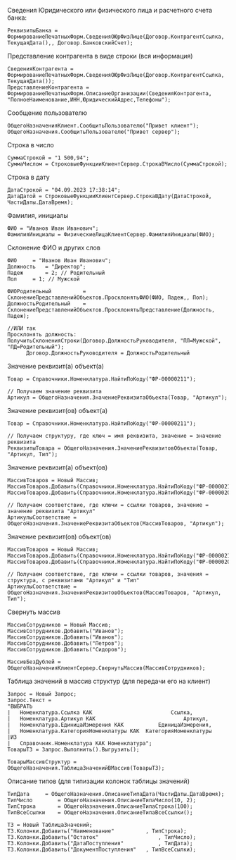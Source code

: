 
Сведения Юридического или физического лица и расчетного счета банка:
```
РеквизитыБанка = ФормированиеПечатныхФорм.СведенияОЮрФизЛице(Договор.КонтрагентСсылка, ТекущаяДата(),, Договор.БанковскийСчет);
```

Представление контрагента в виде строки (вся информация)

```bsl
СведенияКонтрагента = ФормированиеПечатныхФорм.СведенияОЮрФизЛице(Договор.КонтрагентСсылка, ТекущаяДата());
ПредставлениеКонтрагента = ФормированиеПечатныхФорм.ОписаниеОрганизации(СведенияКонтрагента,
"ПолноеНаименование,ИНН,ЮридическийАдрес,Телефоны");
```

Сообщение пользователю
```bsl
ОбщегоНазначенияКлиент.СообщитьПользователю("Привет клиент");
ОбщегоНазначения.СообщитьПользователю("Привет сервер");
```

Строка в число
```bsl
СуммаСтрокой = "1 500,94";
СуммаЧислом = СтроковыеФункцииКлиентСервер.СтрокаВЧисло(СуммаСтрокой);
```

Строка в дату
```bsl
ДатаСтрокой = "04.09.2023 17:38:14";
ДатаДатой = СтроковыеФункцииКлиентСервер.СтрокаВДату(ДатаСтрокой, ЧастиДаты.ДатаВремя);
```

Фамилия, инициалы
```bsl
ФИО = "Иванов Иван Иванович";
ФамилияИнициалы = ФизическиеЛицаКлиентСервер.ФамилияИнициалы(ФИО);
```

Склонение ФИО и других слов
```bsl
ФИО		= "Иванов Иван Иванович";
Должность	= "Директор";
Падеж		= 2; // Родительный
Пол		= 1; // Мужской

ФИОРодительный			= СклонениеПредставленийОбъектов.ПросклонятьФИО(ФИО, Падеж,, Пол);
ДолжностьРодительный	= СклонениеПредставленийОбъектов.ПросклонятьПредставление(Должность, Падеж);

//ИЛИ так
Просклонять должность: ПолучитьСклоненияСтроки(Договор.ДолжностьРуководителя, "ПЛ=Мужской", "ПД=Родительный");
      Договор.ДолжностьРуководителя = ДолжностьРодительный
```

Значение реквизит(а) объект(а)
```bsl
Товар = Справочники.Номенклатура.НайтиПоКоду("ФР-00000211");

// Получаем значение реквизита
Артикул = ОбщегоНазначения.ЗначениеРеквизитаОбъекта(Товар, "Артикул");
```

Значение реквизит(ов) объект(а)
```bsl
Товар = Справочники.Номенклатура.НайтиПоКоду("ФР-00000211");

// Получаем структуру, где ключ = имя реквизита, значение = значение реквизита
РеквизитыТовара = ОбщегоНазначения.ЗначениеРеквизитовОбъекта(Товар, "Артикул, Тип");
```

Значение реквизит(а) объект(ов)
```bsl
МассивТоваров = Новый Массив;
МассивТоваров.Добавить(Справочники.Номенклатура.НайтиПоКоду("ФР-00000211");
МассивТоваров.Добавить(Справочники.Номенклатура.НайтиПоКоду("ФР-00000206");

// Получаем соответствие, где ключи = ссылки товаров, значение = значение реквизита "Артикул"
АртикулыСоответствие = ОбщегоНазначения.ЗначениеРеквизитаОбъектов(МассивТоваров, "Артикул");
```

Значение реквизит(ов) объект(ов)
```bsl
МассивТоваров = Новый Массив;
МассивТоваров.Добавить(Справочники.Номенклатура.НайтиПоКоду("ФР-00000211");
МассивТоваров.Добавить(Справочники.Номенклатура.НайтиПоКоду("ФР-00000206");

// Получаем соответствие, где ключи = ссылки товаров, значения = структура, с реквизитами "Артикул" и "Тип"
АртикулыСоответствие = ОбщегоНазначения.ЗначенияРеквизитовОбъектов(МассивТоваров, "Артикул, Тип");
```

Свернуть массив
```bsl
МассивСотрудников = Новый Массив;
МассивСотрудников.Добавить("Иванов");
МассивСотрудников.Добавить("Иванов");
МассивСотрудников.Добавить("Петров");
МассивСотрудников.Добавить("Сидоров");

МассивБезДублей = ОбщегоНазначенияКлиентСервер.СвернутьМассив(МассивСотрудников);
```

Таблица значений в массив структур (для передачи его на клиент)
```bsl
Запрос = Новый Запрос;
Запрос.Текст = 
"ВЫБРАТЬ
|	Номенклатура.Ссылка КАК							Ссылка,
|	Номенклатура.Артикул КАК							Артикул,
|	Номенклатура.ЕдиницаИзмерения КАК			ЕдиницаИзмерения,
|	Номенклатура.КатегорияНоменклатуры КАК	КатегорияНоменклатуры
|ИЗ
|	Справочник.Номенклатура КАК Номенклатура";
ТоварыТЗ = Запрос.Выполнить().Выгрузить();

ТоварыМассивСтруктур = ОбщегоНазначения.ТаблицаЗначенийВМассив(ТоварыТЗ);
```

Описание типов (для типизации колонок таблицы значений)
```bsl
ТипДата		= ОбщегоНазначения.ОписаниеТипаДата(ЧастиДаты.ДатаВремя);
ТипЧисло		= ОбщегоНазначения.ОписаниеТипаЧисло(10, 2);
ТипСтрока		= ОбщегоНазначения.ОписаниеТипаСтрока(100);
ТипВсеСсылки	= ОбщегоНазначения.ОписаниеТипаВсеСсылки();

ТЗ = Новый ТаблицаЗначений;
ТЗ.Колонки.Добавить("Наименование"			, ТипСтрока);
ТЗ.Колонки.Добавить("Остаток"					, ТипЧисло);
ТЗ.Колонки.Добавить("ДатаПоступления"			, ТипДата);
ТЗ.Колонки.Добавить("ДокументПоступления"	, ТипВсеСсылки);
```


